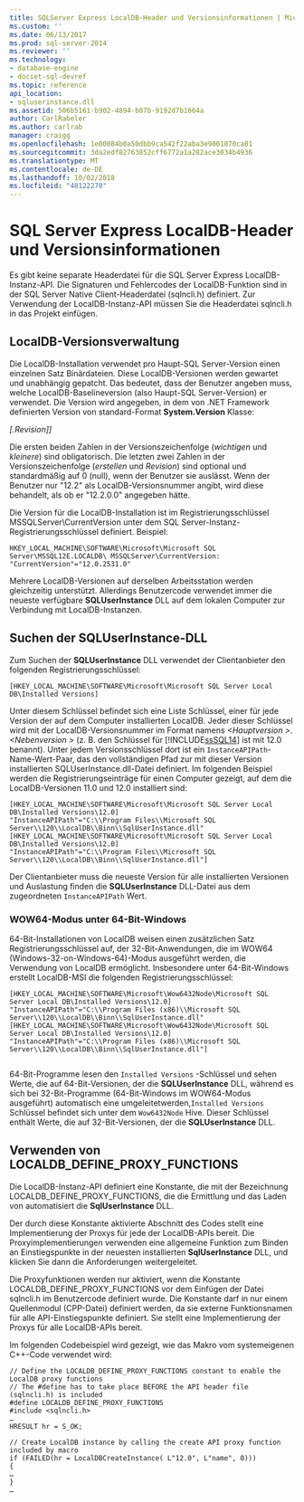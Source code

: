 ```yaml
---
title: SQLServer Express LocalDB-Header und Versionsinformationen | Microsoft-Dokumentation
ms.custom: ''
ms.date: 06/13/2017
ms.prod: sql-server-2014
ms.reviewer: ''
ms.technology:
- database-engine
- docset-sql-devref
ms.topic: reference
api_location:
- sqluserinstance.dll
ms.assetid: 506b5161-b902-4894-b87b-9192d7b1664a
author: CarlRabeler
ms.author: carlrab
manager: craigg
ms.openlocfilehash: 1e00084b0a50dbb9ca542f22aba3e9001070ca01
ms.sourcegitcommit: 3da2edf82763852cff6772a1a282ace3034b4936
ms.translationtype: MT
ms.contentlocale: de-DE
ms.lasthandoff: 10/02/2018
ms.locfileid: "48122270"
---
```

# <a name="sql-server-express-localdb-header-and-version-information"></a>SQL Server Express LocalDB-Header und Versionsinformationen
  Es gibt keine separate Headerdatei für die SQL Server Express LocalDB-Instanz-API. Die Signaturen und Fehlercodes der LocalDB-Funktion sind in der SQL Server Native Client-Headerdatei (sqlncli.h) definiert. Zur Verwendung der LocalDB-Instanz-API müssen Sie die Headerdatei sqlncli.h in das Projekt einfügen.  
  
## <a name="localdb-versioning"></a>LocalDB-Versionsverwaltung  
 Die LocalDB-Installation verwendet pro Haupt-SQL Server-Version einen einzelnen Satz Binärdateien. Diese LocalDB-Versionen werden gewartet und unabhängig gepatcht. Das bedeutet, dass der Benutzer angeben muss, welche LocalDB-Baselineversion (also Haupt-SQL Server-Version) er verwendet. Die Version wird angegeben, in dem von .NET Framework definierten Version von standard-Format **System.Version** Klasse:  
  
 *[.Revision]]*  
  
 Die ersten beiden Zahlen in der Versionszeichenfolge (*wichtigen* und *kleinere*) sind obligatorisch. Die letzten zwei Zahlen in der Versionszeichenfolge (*erstellen* und *Revision*) sind optional und standardmäßig auf 0 (null), wenn der Benutzer sie auslässt. Wenn der Benutzer nur "12.2" als LocalDB-Versionsnummer angibt, wird diese behandelt, als ob er "12.2.0.0" angegeben hätte.  
  
 Die Version für die LocalDB-Installation ist im Registrierungsschlüssel MSSQLServer\CurrentVersion unter dem SQL Server-Instanz-Registrierungsschlüssel definiert. Beispiel:  
  
```  
HKEY_LOCAL_MACHINE\SOFTWARE\Microsoft\Microsoft SQL Server\MSSQL12E.LOCALDB\ MSSQLServer\CurrentVersion: "CurrentVersion"="12.0.2531.0"  
```  
  
 Mehrere LocalDB-Versionen auf derselben Arbeitsstation werden gleichzeitig unterstützt. Allerdings Benutzercode verwendet immer die neueste verfügbare **SQLUserInstance** DLL auf dem lokalen Computer zur Verbindung mit LocalDB-Instanzen.  
  
## <a name="locating-the-sqluserinstance-dll"></a>Suchen der SQLUserInstance-DLL  
 Zum Suchen der **SQLUserInstance** DLL verwendet der Clientanbieter den folgenden Registrierungsschlüssel:  
  
```  
[HKEY_LOCAL_MACHINE\SOFTWARE\Microsoft\Microsoft SQL Server Local DB\Installed Versions]  
```  
  
 Unter diesem Schlüssel befindet sich eine Liste Schlüssel, einer für jede Version der auf dem Computer installierten LocalDB. Jeder dieser Schlüssel wird mit der LocalDB-Versionsnummer im Format namens  *\<Hauptversion >*. *\<Nebenversion >* (z. B. den Schlüssel für [!INCLUDE[ssSQL14](../../includes/sssql14-md.md)] ist mit 12.0 benannt). Unter jedem Versionsschlüssel dort ist ein `InstanceAPIPath`-Name-Wert-Paar, das den vollständigen Pfad zur mit dieser Version installierten SQLUserInstance.dll-Datei definiert. Im folgenden Beispiel werden die Registrierungseinträge für einen Computer gezeigt, auf dem die LocalDB-Versionen 11.0 und 12.0 installiert sind:  
  
```  
[HKEY_LOCAL_MACHINE\SOFTWARE\Microsoft\Microsoft SQL Server Local DB\Installed Versions\12.0]  
"InstanceAPIPath"="C:\\Program Files\\Microsoft SQL Server\\120\\LocalDB\\Binn\\SqlUserInstance.dll"  
[HKEY_LOCAL_MACHINE\SOFTWARE\Microsoft\Microsoft SQL Server Local DB\Installed Versions\12.0]  
"InstanceAPIPath"="C:\\Program Files\\Microsoft SQL Server\\120\\LocalDB\\Binn\\SqlUserInstance.dll"]  
```  
  
 Der Clientanbieter muss die neueste Version für alle installierten Versionen und Auslastung finden die **SQLUserInstance** DLL-Datei aus dem zugeordneten `InstanceAPIPath` Wert.  
  
### <a name="wow64-mode-on-64-bit-windows"></a>WOW64-Modus unter 64-Bit-Windows  
 64-Bit-Installationen von LocalDB weisen einen zusätzlichen Satz Registrierungsschlüssel auf, der 32-Bit-Anwendungen, die im WOW64 (Windows-32-on-Windows-64)-Modus ausgeführt werden, die Verwendung von LocalDB ermöglicht. Insbesondere unter 64-Bit-Windows erstellt LocalDB-MSI die folgenden Registrierungsschlüssel:  
  
```  
[HKEY_LOCAL_MACHINE\SOFTWARE\Microsoft\Wow6432Node\Microsoft SQL Server Local DB\Installed Versions\12.0]  
"InstanceAPIPath"="C:\\Program Files (x86)\\Microsoft SQL Server\\120\\LocalDB\\Binn\\SqlUserInstance.dll"  
[HKEY_LOCAL_MACHINE\SOFTWARE\Microsoft\Wow6432Node\Microsoft SQL Server Local DB\Installed Versions\12.0]  
"InstanceAPIPath"="C:\\Program Files (x86)\\Microsoft SQL Server\\120\\LocalDB\\Binn\\SqlUserInstance.dll"]  
  
```  
  
 64-Bit-Programme lesen den `Installed Versions` -Schlüssel und sehen Werte, die auf 64-Bit-Versionen, der die **SQLUserInstance** DLL, während es sich bei 32-Bit-Programme (64-Bit-Windows im WOW64-Modus ausgeführt) automatisch eine umgeleitetwerden,`Installed Versions` Schlüssel befindet sich unter dem `Wow6432Node` Hive. Dieser Schlüssel enthält Werte, die auf 32-Bit-Versionen, der die **SQLUserInstance** DLL.  
  
## <a name="using-localdbdefineproxyfunctions"></a>Verwenden von LOCALDB_DEFINE_PROXY_FUNCTIONS  
 Die LocalDB-Instanz-API definiert eine Konstante, die mit der Bezeichnung LOCALDB_DEFINE_PROXY_FUNCTIONS, die die Ermittlung und das Laden von automatisiert die **SqlUserInstance** DLL.  
  
 Der durch diese Konstante aktivierte Abschnitt des Codes stellt eine Implementierung der Proxys für jede der LocalDB-APIs bereit. Die Proxyimplementierungen verwenden eine allgemeine Funktion zum Binden an Einstiegspunkte in der neuesten installierten **SqlUserInstance** DLL, und klicken Sie dann die Anforderungen weitergeleitet.  
  
 Die Proxyfunktionen werden nur aktiviert, wenn die Konstante LOCALDB_DEFINE_PROXY_FUNCTIONS vor dem Einfügen der Datei sqlncli.h im Benutzercode definiert wurde. Die Konstante darf in nur einem Quellenmodul (CPP-Datei) definiert werden, da sie externe Funktionsnamen für alle API-Einstiegspunkte definiert. Sie stellt eine Implementierung der Proxys für alle LocalDB-APIs bereit.  
  
 Im folgenden Codebeispiel wird gezeigt, wie das Makro vom systemeigenen C++-Code verwendet wird:  
  
```  
// Define the LOCALDB_DEFINE_PROXY_FUNCTIONS constant to enable the LocalDB proxy functions   
// The #define has to take place BEFORE the API header file (sqlncli.h) is included  
#define LOCALDB_DEFINE_PROXY_FUNCTIONS  
#include <sqlncli.h>  
…  
HRESULT hr = S_OK;  
  
// Create LocalDB instance by calling the create API proxy function included by macro  
if (FAILED(hr = LocalDBCreateInstance( L"12.0", L"name", 0)))  
{  
…  
}  
…  
  
```  
  
  
